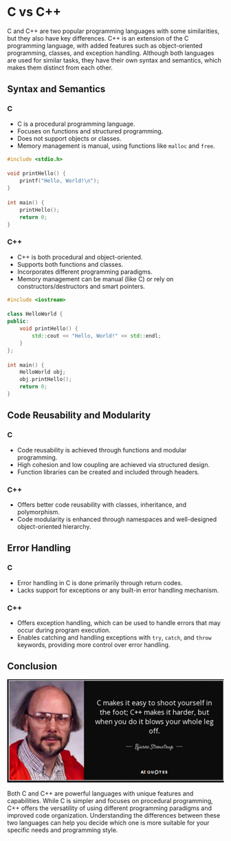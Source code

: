 # C vs C++

C and C++ are two popular programming languages with some similarities, but they also have key differences. C++ is an extension of the C programming language, with added features such as object-oriented programming, classes, and exception handling. Although both languages are used for similar tasks, they have their own syntax and semantics, which makes them distinct from each other.

## Syntax and Semantics

### C

- C is a procedural programming language.
- Focuses on functions and structured programming.
- Does not support objects or classes.
- Memory management is manual, using functions like `malloc` and `free`.

```c
#include <stdio.h>

void printHello() {
    printf("Hello, World!\n");
}

int main() {
    printHello();
    return 0;
}
```

### C++

- C++ is both procedural and object-oriented.
- Supports both functions and classes.
- Incorporates different programming paradigms.
- Memory management can be manual (like C) or rely on constructors/destructors and smart pointers.

```cpp
#include <iostream>

class HelloWorld {
public:
    void printHello() {
        std::cout << "Hello, World!" << std::endl;
    }
};

int main() {
    HelloWorld obj;
    obj.printHello();
    return 0;
}
```

## Code Reusability and Modularity

### C

- Code reusability is achieved through functions and modular programming.
- High cohesion and low coupling are achieved via structured design.
- Function libraries can be created and included through headers.

### C++

- Offers better code reusability with classes, inheritance, and polymorphism.
- Code modularity is enhanced through namespaces and well-designed object-oriented hierarchy.

## Error Handling

### C

- Error handling in C is done primarily through return codes.
- Lacks support for exceptions or any built-in error handling mechanism.

### C++

- Offers exception handling, which can be used to handle errors that may occur during program execution.
- Enables catching and handling exceptions with `try`, `catch`, and `throw` keywords, providing more control over error handling.

## Conclusion

![C vs C++](/Memes/c-vs-c++.jpg)


Both C and C++ are powerful languages with unique features and capabilities. While C is simpler and focuses on procedural programming, C++ offers the versatility of using different programming paradigms and improved code organization. Understanding the differences between these two languages can help you decide which one is more suitable for your specific needs and programming style.
